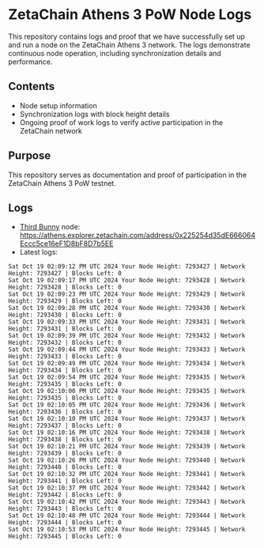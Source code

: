 # ZetaChain Athens 3 PoW Node Logs
This repository contains logs and proof that we have successfully set up and run a node on the ZetaChain Athens 3 network. The logs demonstrate continuous node operation, including synchronization details and performance.

## Contents
- Node setup information
- Synchronization logs with block height details
- Ongoing proof of work logs to verify active participation in the ZetaChain network

## Purpose
This repository serves as documentation and proof of participation in the ZetaChain Athens 3 PoW testnet.

## Logs

- [Third Bunny](https://thirdbunny.xyz/) node: https://athens.explorer.zetachain.com/address/0x225254d35dE666064Eccc5ce16eF1D8bF8D7b5EE
- Latest logs:
```
Sat Oct 19 02:09:12 PM UTC 2024 Your Node Height: 7293427 | Network Height: 7293427 | Blocks Left: 0
Sat Oct 19 02:09:17 PM UTC 2024 Your Node Height: 7293428 | Network Height: 7293428 | Blocks Left: 0
Sat Oct 19 02:09:23 PM UTC 2024 Your Node Height: 7293429 | Network Height: 7293429 | Blocks Left: 0
Sat Oct 19 02:09:28 PM UTC 2024 Your Node Height: 7293430 | Network Height: 7293430 | Blocks Left: 0
Sat Oct 19 02:09:33 PM UTC 2024 Your Node Height: 7293431 | Network Height: 7293431 | Blocks Left: 0
Sat Oct 19 02:09:39 PM UTC 2024 Your Node Height: 7293432 | Network Height: 7293432 | Blocks Left: 0
Sat Oct 19 02:09:44 PM UTC 2024 Your Node Height: 7293433 | Network Height: 7293433 | Blocks Left: 0
Sat Oct 19 02:09:49 PM UTC 2024 Your Node Height: 7293434 | Network Height: 7293434 | Blocks Left: 0
Sat Oct 19 02:09:54 PM UTC 2024 Your Node Height: 7293435 | Network Height: 7293435 | Blocks Left: 0
Sat Oct 19 02:10:00 PM UTC 2024 Your Node Height: 7293435 | Network Height: 7293435 | Blocks Left: 0
Sat Oct 19 02:10:05 PM UTC 2024 Your Node Height: 7293436 | Network Height: 7293436 | Blocks Left: 0
Sat Oct 19 02:10:10 PM UTC 2024 Your Node Height: 7293437 | Network Height: 7293437 | Blocks Left: 0
Sat Oct 19 02:10:16 PM UTC 2024 Your Node Height: 7293438 | Network Height: 7293438 | Blocks Left: 0
Sat Oct 19 02:10:21 PM UTC 2024 Your Node Height: 7293439 | Network Height: 7293439 | Blocks Left: 0
Sat Oct 19 02:10:26 PM UTC 2024 Your Node Height: 7293440 | Network Height: 7293440 | Blocks Left: 0
Sat Oct 19 02:10:32 PM UTC 2024 Your Node Height: 7293441 | Network Height: 7293441 | Blocks Left: 0
Sat Oct 19 02:10:37 PM UTC 2024 Your Node Height: 7293442 | Network Height: 7293442 | Blocks Left: 0
Sat Oct 19 02:10:42 PM UTC 2024 Your Node Height: 7293443 | Network Height: 7293443 | Blocks Left: 0
Sat Oct 19 02:10:48 PM UTC 2024 Your Node Height: 7293444 | Network Height: 7293444 | Blocks Left: 0
Sat Oct 19 02:10:53 PM UTC 2024 Your Node Height: 7293445 | Network Height: 7293445 | Blocks Left: 0
```
